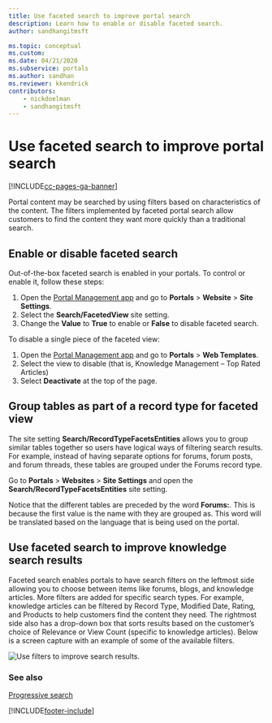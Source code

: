 ```yaml
---
title: Use faceted search to improve portal search
description: Learn how to enable or disable faceted search.
author: sandhangitmsft

ms.topic: conceptual
ms.custom: 
ms.date: 04/21/2020
ms.subservice: portals
ms.author: sandhan
ms.reviewer: kkendrick
contributors:
    - nickdoelman
    - sandhangitmsft
---
```


# Use faceted search to improve portal search


[!INCLUDE[cc-pages-ga-banner](../../../includes/cc-pages-ga-banner.md)]

Portal content may be searched by using filters based on characteristics of the content. The filters implemented by faceted portal search allow customers to find the content they want more quickly than a traditional search.

## Enable or disable faceted search

Out-of-the-box faceted search is enabled in your portals. To control or enable it, follow these steps:

1. Open the [Portal Management app](configure-portal.md) and go to **Portals** &gt; **Website** &gt; **Site Settings**.
2. Select the **Search/FacetedView** site setting. 
3. Change the **Value** to **True** to enable or **False** to disable faceted search.

To disable a single piece of the faceted view:

1. Open the [Portal Management app](configure-portal.md) and go to **Portals** &gt; **Web Templates**.
2. Select the view to disable (that is, Knowledge Management – Top Rated Articles)
3. Select **Deactivate** at the top of the page.

## Group tables as part of a record type for faceted view

The site setting **Search/RecordTypeFacetsEntities** allows you to group similar tables together so users have logical ways of filtering search results. For example, instead of having separate options for forums, forum posts, and forum threads, these tables are grouped under the Forums record type.

Go to **Portals** &gt; **Websites** &gt; **Site Settings** and open the **Search/RecordTypeFacetsEntities** site setting. 

Notice that the different tables are preceded by the word **Forums:**. This is because the first value is the name with they are grouped as. This word will be translated based on the language that is being used on the portal.

## Use faceted search to improve knowledge search results

Faceted search enables portals to have search filters on the leftmost side allowing you to choose between items like forums, blogs, and knowledge articles. More filters are added for specific search types. For example, knowledge articles can be filtered by Record Type, Modified Date, Rating, and Products to help customers find the content they need. The rightmost side also has a drop-down box that sorts results based on the customer’s choice of Relevance or View Count (specific to knowledge articles). Below is a screen capture with an example of some of the available filters.

![Use filters to improve search results.](../media/faceted-search-filter.png "Use filters to improve search results")

### See also

[Progressive search](progressive-search.md)

[!INCLUDE[footer-include](../../../includes/footer-banner.md)]
